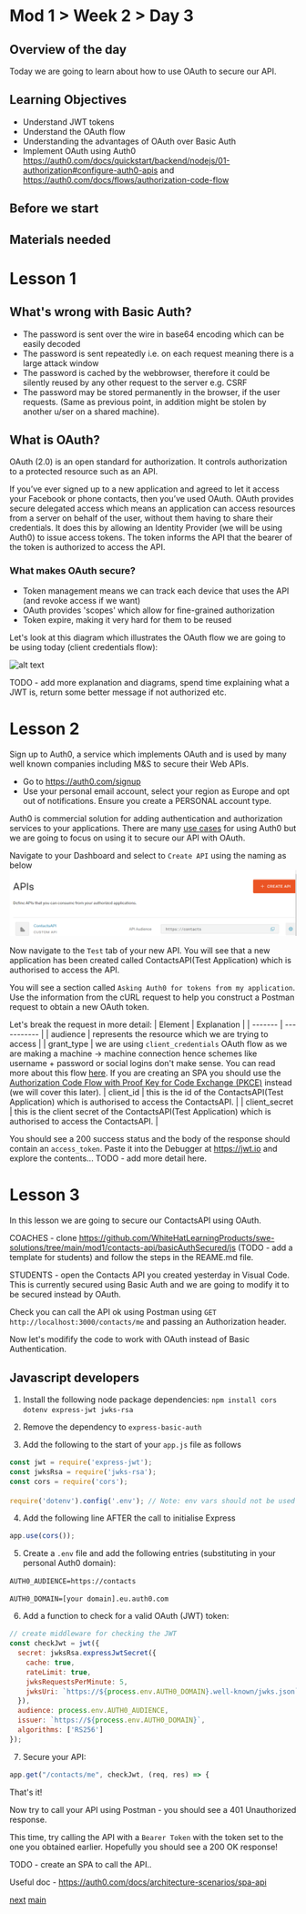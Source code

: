 # Mod 1 > Week 2 > Day 3

## Overview of the day
Today we are going to learn about how to use OAuth to secure our API. 

## Learning Objectives
* Understand JWT tokens
* Understand the OAuth flow
* Understanding the advantages of OAuth over Basic Auth
* Implement OAuth using Auth0 https://auth0.com/docs/quickstart/backend/nodejs/01-authorization#configure-auth0-apis and https://auth0.com/docs/flows/authorization-code-flow

## Before we start

## Materials needed

# Lesson 1
## What's wrong with Basic Auth?
  * The password is sent over the wire in base64 encoding which can be easily decoded
  * The password is sent repeatedly i.e. on each request meaning there is a large attack window
  * The password is cached by the webbrowser, therefore it could be silently reused by any other request to the server e.g. CSRF
  * The password may be stored permanently in the browser, if the user requests. (Same as previous point, in addition might be stolen by another u/ser on a shared machine).

## What is OAuth?
OAuth (2.0) is an open standard for authorization. It controls authorization to a protected resource such as an API.

If you’ve ever signed up to a new application and agreed to let it access your Facebook or phone contacts, then you’ve used OAuth. OAuth provides secure delegated access which means an application can access resources from a server on behalf of the user, without them having to share their credentials. It does this by allowing an Identity Provider (we will be using Auth0) to issue access tokens. The token informs the API that the bearer of the token is authorized to access the API.

### What makes OAuth secure?
  * Token management means we can track each device that uses the API (and revoke access if we want)
  * OAuth provides 'scopes' which allow for fine-grained authorization 
  * Token expire, making it very hard for them to be reused

Let's look at this diagram which illustrates the OAuth flow we are going to be using today (client credentials flow):

![alt text](https://images.ctfassets.net/cdy7uua7fh8z/2waLvaQdM5Fl5ZN5xUrF2F/8c5ddae68ac8dd438cdeb91fe1010fd1/auth-sequence-client-credentials.png "OAuth Client Credentials Flow")


TODO - add more explanation and diagrams, spend time explaining what a JWT is, return some better message if not authorized etc.

# Lesson 2
Sign up to Auth0, a service which implements OAuth and is used by many well known companies including M&S to secure their Web APIs.
  * Go to https://auth0.com/signup 
  * Use your personal email account, select your region as Europe and opt out of notifications. Ensure you create a PERSONAL account type.

Auth0 is commercial solution for adding authentication and authorization services to your applications. There are many [use cases](https://auth0.com/docs/get-started#use-cases-for-auth0) for using Auth0 but we are going to focus on using it to secure our API with OAuth.

Navigate to your Dashboard and select to `Create API` using the naming as below ![Auth0 Create API](createAPI.png "Create API")

Now navigate to the `Test` tab of your new API. You will see that a new application has been created called ContactsAPI(Test Application) which is authorised to access the API.

You will see a section called `Asking Auth0 for tokens from my application`. Use the information from the cURL request to help you construct a Postman request to obtain a new OAuth token.

Let's break the request in more detail:
| Element | Explanation |
| ------- | ----------- |
| audience | represents the resource which we are trying to access |
| grant_type | we are using `client_credentials` OAuth flow as we are making a machine -> machine connection hence schemes like username + password or social logins don't make sense. You can read more about this flow [here](https://auth0.com/docs/flows/client-credentials-flow). If you are creating an SPA you should use the [Authorization Code Flow with Proof Key for Code Exchange (PKCE)](https://auth0.com/docs/flows/authorization-code-flow-with-proof-key-for-code-exchange-pkce) instead (we will cover this later).
| client_id | this is the id of the ContactsAPI(Test Application) which is authorised to access the ContactsAPI. |
| client_secret | this is the client secret of the ContactsAPI(Test Application) which is authorised to access the ContactsAPI. |

You should see a 200 success status and the body of the response should contain an `access_token`. Paste it into the Debugger at https://jwt.io and explore the contents... TODO - add more detail here.

# Lesson 3
In this lesson we are going to secure our ContactsAPI using OAuth.

COACHES - clone https://github.com/WhiteHatLearningProducts/swe-solutions/tree/main/mod1/contacts-api/basicAuthSecured/js (TODO - add a template for students) and follow the steps in the REAME.md file.

STUDENTS - open the Contacts API you created yesterday in Visual Code.  This is currently secured using Basic Auth and we are going to modify it to be secured instead by OAuth.

Check you can call the API ok using Postman using `GET http://localhost:3000/contacts/me` and passing an Authorization header. 

Now let's modifify the code to work with OAuth instead of Basic Authentication.

## Javascript developers
1. Install the following node package dependencies:
`npm install cors dotenv express-jwt jwks-rsa`

2. Remove the dependency to `express-basic-auth` 

3. Add the following to the start of your `app.js` file as follows
```javascript
const jwt = require('express-jwt');
const jwksRsa = require('jwks-rsa');
const cors = require('cors'); 

require('dotenv').config('.env'); // Note: env vars should not be used in production
```

4. Add the following line AFTER the call to initialise Express
```javascript
app.use(cors());
```
5. Create a `.env` file and add the following entries (substituting in your personal Auth0 domain):

`AUTH0_AUDIENCE=https://contacts`

`AUTH0_DOMAIN=[your domain].eu.auth0.com`

6. Add a function to check for a valid OAuth (JWT) token:
```javascript
// create middleware for checking the JWT
const checkJwt = jwt({
  secret: jwksRsa.expressJwtSecret({
    cache: true,
    rateLimit: true,
    jwksRequestsPerMinute: 5,
    jwksUri: `https://${process.env.AUTH0_DOMAIN}.well-known/jwks.json`
  }),
  audience: process.env.AUTH0_AUDIENCE,
  issuer: `https://${process.env.AUTH0_DOMAIN}`,
  algorithms: ['RS256']
});

```
7. Secure your API:
```javascript
app.get("/contacts/me", checkJwt, (req, res) => {
```

That's it!

Now try to call your API using Postman - you should see a 401 Unauthorized response.

This time, try calling the API with a `Bearer Token` with the token set to the one you obtained earlier. Hopefully you should see a 200 OK response!


TODO - create an SPA to call the API..

Useful doc - https://auth0.com/docs/architecture-scenarios/spa-api

[next](/swe/mod1/wk2/day4.html)
[main](/swe)